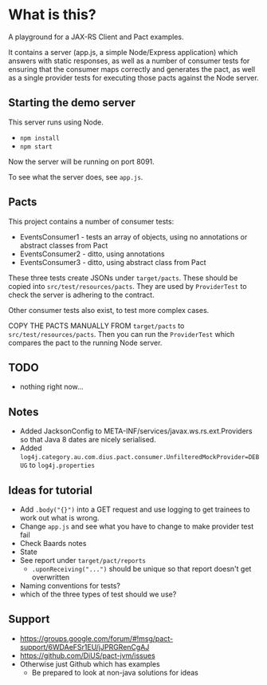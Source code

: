 # What is this?

A playground for a JAX-RS Client and Pact examples.

It contains a server (app.js, a simple Node/Express application) which answers with static 
responses, as well as a number of consumer tests for ensuring that the consumer maps correctly
and generates the pact, as well as a single provider tests for executing those pacts against
the Node server.

## Starting the demo server

This server runs using Node. 

- `npm install`
- `npm start`

Now the server will be running on port 8091.

To see what the server does, see `app.js`.

## Pacts

This project contains a number of consumer tests:

- EventsConsumer1 - tests an array of objects, using no annotations or abstract classes from Pact
- EventsConsumer2 - ditto, using annotations
- EventsConsumer3 - ditto, using abstract class from Pact

These three tests create JSONs under `target/pacts`. These should be copied
into `src/test/resources/pacts`. They are used by `ProviderTest` to check
the server is adhering to the contract.

Other consumer tests also exist, to test more complex cases.

COPY THE PACTS MANUALLY FROM `target/pacts` to `src/test/resources/pacts`. Then you can run the `ProviderTest` which 
compares the pact to the running Node server.

## TODO 

- nothing right now...

## Notes

- Added JacksonConfig to META-INF/services/javax.ws.rs.ext.Providers so that Java 8 dates are nicely serialised.
- Added `log4j.category.au.com.dius.pact.consumer.UnfilteredMockProvider=DEBUG` to `log4j.properties`

## Ideas for tutorial

- Add `.body("{}")` into a GET request and use logging to get trainees to work out what is wrong.
- Change `app.js` and see what you have to change to make provider test fail
- Check Baards notes
- State
- See report under `target/pact/reports`
  - `.uponReceiving("...")` should be unique so that report doesn't get overwritten
- Naming conventions for tests?
- which of the three types of test should we use?

## Support

- https://groups.google.com/forum/#!msg/pact-support/6WDAeFSr1EU/jJPRGRenCgAJ
- https://github.com/DiUS/pact-jvm/issues
- Otherwise just Github which has examples
  - Be prepared to look at non-java solutions for ideas
  
